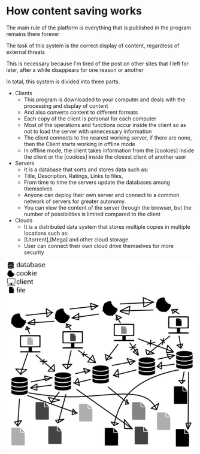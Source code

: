 # How content saving works

The main rule of the platform is everything that is published in the program remains there forever

The task of this system is the correct display of content, regardless of external threats

This is necessary because I'm tired of the post on other sites that I left for later, after a while disappears for one reason or another

In total, this system is divided into three parts.

- Clients
	+ This program is downloaded to your computer and deals with the processing and display of content
	+ And also converts content to different formats
	+ Each copy of the client is personal for each computer
	+ Most of the operations and functions occur inside the client so as not to load the server with unnecessary information
	+ The client connects to the nearest working server, if there are none, then the Client starts working in offline mode
	+ In offline mode, the client takes information from the [cookies] inside the client or the [cookies] inside the closest client of another user
- Servers
	+ It is a database that sorts and stores data such as:
	+ Title, Description, Ratings, Links to files,
	+ From time to time the servers update the databases among themselves
	+ Anyone can deploy their own server and connect to a common network of servers for greater autonomy.
	+ You can view the content of the server through the browser, but the number of possibilities is limited compared to the client
- Clouds
	+ It is a distributed data system that stores multiple copies in multiple locations such as:
	+ [Utorrent],[Mega] and other cloud storage.
	+ User can connect their own cloud drive themselves for more security
	
![img](https://raw.githubusercontent.com/libarty/ine_base/master/Images/For_page/Save/1.png)
